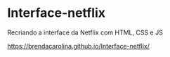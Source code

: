 # Interface-netflix
Recriando a interface da Netflix com HTML, CSS e JS

https://brendacarolina.github.io/Interface-netflix/
